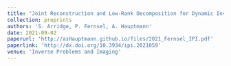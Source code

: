 ```yaml
---
title: "Joint Reconstruction and Low-Rank Decomposition for Dynamic Inverse Problems"
collection: preprints
authors: 'S. Arridge, P. Fernsel, A. Hauptmann'
date: 2021-09-02
paperurl: 'http://asHauptmann.github.io/files/2021_Fernsel_IPI.pdf'
paperlink: 'http://dx.doi.org/10.3934/ipi.2021059'
venue: 'Inverse Problems and Imaging'
---
```

